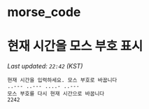 # morse_code
# 현재 시간을 모스 부호 표시
<!-- MORSE_TIME_START -->
_Last updated: `22:42` (KST)_

```
현재 시간을 입력하세요. 모스 부호로 바꿉니다
..--- ..--- ....- ..---
모스 부호를 다시 현재 시간으로 바꿉니다
2242
```
<!-- MORSE_TIME_END -->

